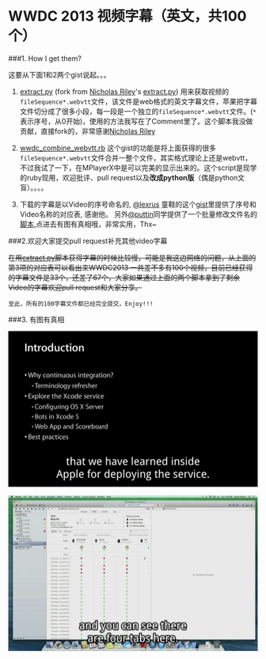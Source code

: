 WWDC 2013 视频字幕（英文，共100个）
========================


###1. How I get them? 

这要从下面1和2两个gist说起。。。

1. [extract.py][1] (fork from [Nicholas Riley](https://gist.github.com/nriley)'s [extract.py](https://gist.github.com/nriley/5874460))  用来获取视频的`fileSequence*.webvtt`文件，该文件是web格式的英文字幕文件，苹果把字幕文件切分成了很多小段，每一段是一个独立的`fileSequence*.webvtt`文件。(`*`表示序号，从0开始)，使用的方法我写在了Comment里了。这个脚本我没做贡献，直接fork的，非常感谢[Nicholas Riley](https://gist.github.com/nriley)
	

2. [wwdc_combine_webvtt.rb](https://gist.github.com/qiaoxueshi/5992949) 这个gist的功能是将上面获得的很多`fileSequence*.webvtt`文件合并一整个文件，其实格式理论上还是webvtt，不过我试了一下，在MPlayerX中是可以完美的显示出来的。这个script是现学的ruby现用，欢迎批评、pull request以及**改成python版**（偶是python文盲）。。。。 

3. 下载的字幕是以Video的序号命名的, [@lexrus](https://github.com/lexrus) 童鞋的这个[gist](https://gist.github.com/lexrus/5792296#file-title-txt)里提供了序号和Video名称的对应表, 感谢他。 另外[@puttin](https://github.com/puttin)同学提供了一个批量修改文件名的[脚本](https://gist.github.com/puttin/6547007),点进去有图有真相哦，非常实用，Thx~


###2.欢迎大家提交pull request补充其他video字幕

~~在用[extract.py][1]脚本获得字幕的时候比较慢，可能是我这边网络的问题，从上面的第3项的对应表可以看出来WWDC2013 一共差不多有100个视频，目前已经获得的字幕文件是33个，还差了67个，大家如果通过上面的两个脚本拿到了剩余Video的字幕欢迎pull request和大家分享。~~

``至此，所有的100字幕文件都已经完全提交，Enjoy!!!``


###3. 有图有真相

![Pic1](sample_wwdc_subtitle.jpg "Pic1")

![Pic2](sample_wwdc_subtitle2.jpg "Pic2")


[1]: https://gist.github.com/qiaoxueshi/5976402